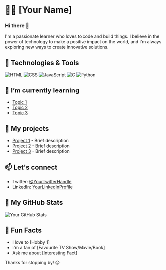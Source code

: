 # 👨‍💻 [Your Name]

### Hi there 👋

I'm a passionate learner who loves to code and build things. I believe in the power of technology to make a positive impact on the world, and I'm always exploring new ways to create innovative solutions.

## 🔧 Technologies & Tools

![HTML](https://img.shields.io/badge/-HTML-333333?style=flat&logo=html5)
![CSS](https://img.shields.io/badge/-CSS-333333?style=flat&logo=css3)
![JavaScript](https://img.shields.io/badge/-JavaScript-333333?style=flat&logo=javascript)
![C](https://img.shields.io/badge/-C-333333?style=flat&logo=c)
![Python](https://img.shields.io/badge/-Python-333333?style=flat&logo=python)

## 🌱 I’m currently learning

- [Topic 1](#) 
- [Topic 2](#)
- [Topic 3](#)
<!-- Add more learning topics -->

## 💼 My projects

- [Project 1](#) - Brief description
- [Project 2](#) - Brief description
- [Project 3](#) - Brief description
<!-- Add more projects -->

## 📫 Let's connect

- Twitter: [@YourTwitterHandle](https://twitter.com/YourTwitterHandle)
- LinkedIn: [YourLinkedInProfile](https://www.linkedin.com/in/yourlinkedinprofile/)
<!-- Add more social media links -->

## 🚀 My GitHub Stats

![Your GitHub Stats](https://github-readme-stats.vercel.app/api?username=yourusername&show_icons=true&count_private=true&hide=contribs,prs&theme=radical)
<!-- Replace "yourusername" with your GitHub username -->

## 🎉 Fun Facts

- I love to [Hobby 1]
- I'm a fan of [Favourite TV Show/Movie/Book]
- Ask me about [Interesting Fact]

Thanks for stopping by! 😊

